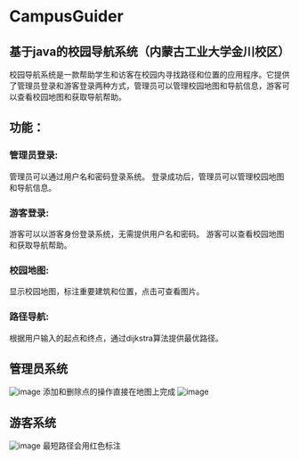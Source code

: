 # CampusGuider
## 基于java的校园导航系统（内蒙古工业大学金川校区）
校园导航系统是一款帮助学生和访客在校园内寻找路径和位置的应用程序。它提供了管理员登录和游客登录两种方式，管理员可以管理校园地图和导航信息，游客可以查看校园地图和获取导航帮助。
## 功能：
### 管理员登录:
管理员可以通过用户名和密码登录系统。
登录成功后，管理员可以管理校园地图和导航信息。
### 游客登录:
游客可以以游客身份登录系统，无需提供用户名和密码。
游客可以查看校园地图和获取导航帮助。
### 校园地图:
显示校园地图，标注重要建筑和位置，点击可查看图片。
### 路径导航:
根据用户输入的起点和终点，通过dijkstra算法提供最优路径。
## 管理员系统
![image](https://github.com/13haodeH/CampusGuider/assets/129391674/b81582b8-219d-43f7-9002-25bc6c2cf3ce)
添加和删除点的操作直接在地图上完成
![image](https://github.com/13haodeH/CampusGuider/assets/129391674/24e24b19-3fcd-40b0-bc76-3967f47d7910)
## 游客系统
![image](https://github.com/13haodeH/CampusGuider/assets/129391674/3351aa63-2e09-448a-969b-78d6232a8143)
最短路径会用红色标注


